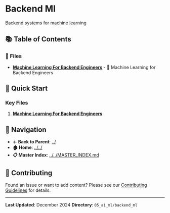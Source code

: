 # Backend Ml

Backend systems for machine learning

## 📚 Table of Contents

### 📄 Files

- **[Machine Learning For Backend Engineers](machine_learning_for_backend_engineers.md)** - 🤖 Machine Learning for Backend Engineers

## 🚀 Quick Start

### Key Files
1. **[Machine Learning For Backend Engineers](machine_learning_for_backend_engineers.md)**

## 🔗 Navigation

- **← Back to Parent**: [../](../)
- **🏠 Home**: [../../](../..)
- **📋 Master Index**: [../../MASTER_INDEX.md](../../..MASTER_INDEX.md)

## 🤝 Contributing

Found an issue or want to add content? Please see our [Contributing Guidelines](../../CONTRIBUTING.md) for details.

---

**Last Updated**: December 2024
**Directory**: `05_ai_ml/backend_ml`
